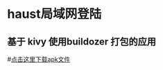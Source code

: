 # haust局域网登陆

基于 kivy 使用buildozer 打包的应用
---
#[点击这里下载apk文件](https://github.com/Capre-git/haustlogin/raw/master/loghaust-1.0.6-debug.apk)
